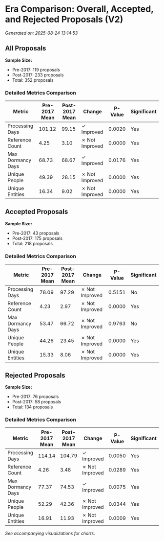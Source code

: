 # Era Comparison: Overall, Accepted, and Rejected Proposals (V2)

*Generated on: 2025-08-24 13:14:53*

## All Proposals

**Sample Size:**
- Pre-2017: 119 proposals
- Post-2017: 233 proposals
- Total: 352 proposals

### Detailed Metrics Comparison

| Metric | Pre-2017 Mean | Post-2017 Mean | Change | P-Value | Significant |
|--------|---------------|----------------|---------|---------|-------------|
| Processing Days | 101.12 | 99.15 | ✓ Improved | 0.0020 | Yes |
| Reference Count | 4.25 | 3.10 | ✗ Not Improved | 0.0000 | Yes |
| Max Dormancy Days | 68.73 | 68.67 | ✓ Improved | 0.0176 | Yes |
| Unique People | 49.39 | 28.15 | ✗ Not Improved | 0.0000 | Yes |
| Unique Entities | 16.34 | 9.02 | ✗ Not Improved | 0.0000 | Yes |

## Accepted Proposals

**Sample Size:**
- Pre-2017: 43 proposals
- Post-2017: 175 proposals
- Total: 218 proposals

### Detailed Metrics Comparison

| Metric | Pre-2017 Mean | Post-2017 Mean | Change | P-Value | Significant |
|--------|---------------|----------------|---------|---------|-------------|
| Processing Days | 78.09 | 97.29 | ✗ Not Improved | 0.5151 | No |
| Reference Count | 4.23 | 2.97 | ✗ Not Improved | 0.0000 | Yes |
| Max Dormancy Days | 53.47 | 66.72 | ✗ Not Improved | 0.9763 | No |
| Unique People | 44.26 | 23.45 | ✗ Not Improved | 0.0000 | Yes |
| Unique Entities | 15.33 | 8.06 | ✗ Not Improved | 0.0000 | Yes |

## Rejected Proposals

**Sample Size:**
- Pre-2017: 76 proposals
- Post-2017: 58 proposals
- Total: 134 proposals

### Detailed Metrics Comparison

| Metric | Pre-2017 Mean | Post-2017 Mean | Change | P-Value | Significant |
|--------|---------------|----------------|---------|---------|-------------|
| Processing Days | 114.14 | 104.79 | ✓ Improved | 0.0050 | Yes |
| Reference Count | 4.26 | 3.48 | ✗ Not Improved | 0.0289 | Yes |
| Max Dormancy Days | 77.37 | 74.53 | ✓ Improved | 0.0075 | Yes |
| Unique People | 52.29 | 42.36 | ✗ Not Improved | 0.0344 | Yes |
| Unique Entities | 16.91 | 11.93 | ✗ Not Improved | 0.0009 | Yes |

*See accompanying visualizations for charts.*
